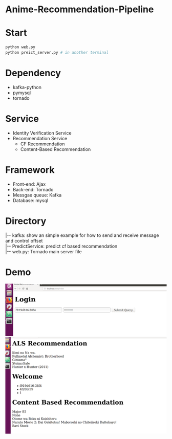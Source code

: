 # Anime-Recommendation-Pipeline

# Start
```python
python web.py
python preict_server.py # in another terminal
```

# Dependency 
+ kafka-python
+ pymysql
+ tornado

# Service
+ Identity Verification Service
+ Recommendation Service
  + CF Recommendation 
  + Content-Based Recommendation
  
# Framework
+ Front-end: Ajax 
+ Back-end: Tornado
+ Messgae queue: Kafka
+ Database: mysql

# Directory
|-- kafka: show an simple example for how to send and receive message and control offset\
|-- PredictService: predict cf based recommendation \
|-- web.py: Tornado main server file

# Demo
![](https://github.com/Steven13737/Anime-Recommendation-Pipeline/blob/master/web/back-end/src/login.png)
![](https://github.com/Steven13737/Anime-Recommendation-Pipeline/blob/master/web/back-end/src/recommendation.png)

